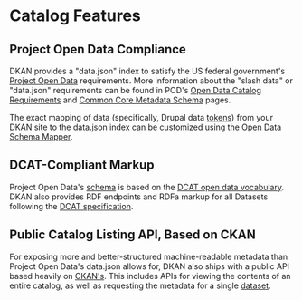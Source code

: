 # Catalog Features

## Project Open Data Compliance

DKAN provides a "data.json" index to satisfy the US federal government's [Project Open Data](http://project-open-data.github.io/) requirements. More information about the "slash data" or "data.json" requirements can be found in POD's [Open Data Catalog Requirements](http://project-open-data.github.io/catalog) and [Common Core Metadata Schema](http://project-open-data.github.io/schema) pages. 

The exact mapping of data (specifically, Drupal data [tokens](https://www.drupal.org/project/token)) from your DKAN site to the data.json index can be customized using the [Open Data Schema Mapper](/dkan-developers/adding-or-update-fields-api-output). 

## DCAT-Compliant Markup
Project Open Data's [schema](http://project-open-data.github.io/schema) is based on the [DCAT open data vocabulary](http://www.w3.org/TR/vocab-dcat/). DKAN also provides RDF endpoints and RDFa markup for all Datasets following the [DCAT specification](http://www.w3.org/TR/vocab-dcat/).

## Public Catalog Listing API, Based on CKAN

For exposing more and better-structured machine-readable metadata than Project Open Data's data.json allows for, DKAN also ships with a public API based heavily on [CKAN's](http://docs.ckan.org/en/latest/api/index.html). This includes APIs for viewing the contents of an entire catalog, as well as requesting the metadata for a single [dataset](/dkan-documentation/dkan-features/dataset-features).